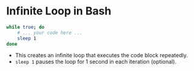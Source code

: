 # Infinite Loop in Bash

```bash
while true; do
    # ... your code here ...
    sleep 1
done
```

- This creates an infinite loop that executes the code block repeatedly.
- `sleep 1` pauses the loop for 1 second in each iteration (optional).
